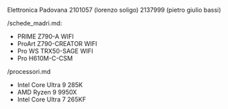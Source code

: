 Elettronica Padovana
2101057 (lorenzo soligo)
2137999 (pietro giulio bassi)

/schede_madri.md:
- PRIME Z790-A WIFI
- ProArt Z790-CREATOR WIFI
- Pro WS TRX50-SAGE WIFI
- Pro H610M-C-CSM

/processori.md
- Intel Core Ultra 9 285K
- AMD Ryzen 9 9950X
- Intel Core Ultra 7 265KF